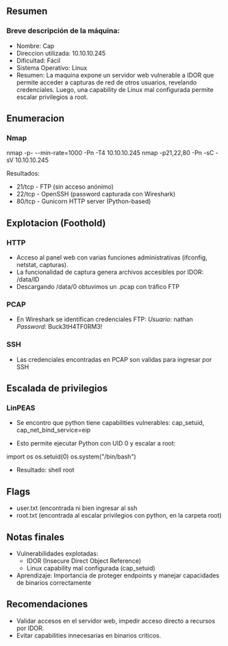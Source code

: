 ## Resumen

### Breve descripción de la máquina:

- Nombre: Cap
- Direccion utilizada: 10.10.10.245
- Dificultad: Fácil
- Sistema Operativo: Linux
- Resumen: La maquina expone un servidor web vulnerable a IDOR que permite
acceder a capturas de red de otros usuarios, revelando credenciales. Luego,
una capability de Linux mal configurada permite escalar privilegios a root.

## Enumeracion

### Nmap

nmap -p- --min-rate=1000 -Pn -T4 10.10.10.245
nmap -p21,22,80 -Pn -sC -sV 10.10.10.245

Resultados:
- 21/tcp - FTP (sin acceso anónimo)
- 22/tcp - OpenSSH (password capturada con Wireshark)
- 80/tcp - Gunicorn HTTP server (Python-based)

## Explotacion (Foothold)

### HTTP
- Acceso al panel web con varias funciones administrativas (ifconfig, netstat,
capturas).
- La funcionalidad de captura genera archivos accesibles por IDOR: /data/ID
- Descargando /data/0 obtuvimos un .pcap con tráfico FTP

### PCAP
- En Wireshark se identifican credenciales FTP:
*Usuario*: nathan
*Password*: Buck3tH4TF0RM3!

### SSH
- Las credenciales encontradas en PCAP son validas para ingresar por SSH

## Escalada de privilegios

### LinPEAS
- Se encontro que python tiene capabilities vulnerables: cap_setuid,
cap_net_bind_service=eip

- Esto permite ejecutar Python con UID 0 y escalar a root:

import os
os.setuid(0)
os.system("/bin/bash")

- Resultado: shell root

## Flags

- user.txt (encontrada ni bien ingresar al ssh
- root.txt (encontrada al escalar privilegios con python, en la carpeta root)

## Notas finales

- Vulnerabilidades explotadas:
	- IDOR (Insecure Direct Object Reference)
	- Linux capability mal configurada (cap_setuid)
- Aprendizaje: Importancia de proteger endpoints y manejar capacidades de
binarios correctamente

## Recomendaciones
- Validar accesos en el servidor web, impedir acceso directo a recursos por IDOR.
- Evitar capabilities innecesarias en binarios criticos.
